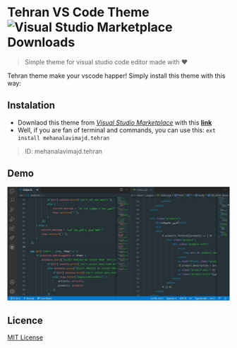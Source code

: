 # Tehran VS Code Theme ![Visual Studio Marketplace Downloads](https://img.shields.io/visual-studio-marketplace/d/mehanalavimajd.tehran?style=for-the-badge)
> Simple theme for visual studio code editor made with ❤️

Tehran theme make your vscode happer! Simply install this theme with this way:

## Instalation
- Downlaod this theme from [*Visual Studio Marketplace*](https://marketplace.visualstudio.com/) with this [**link**](https://marketplace.visualstudio.com/items?itemName=mehanalavimajd.tehran)
- Well, if you are fan of terminal and commands, you can use this: `ext install mehanalavimajd.tehran`

> ID: mehanalavimajd.tehran

## Demo
<p align="center">
  <img src="./assets/tehran.jpg" alt="Screenshot" width=800>
</p>

<!-- ## Support
*If you like my theme, Support me with your stars ⭐ or pay me with [**IdPay**](https://idpay.ir/)* -->

## Licence
[MIT License](./LICENCE)

<!-- ![image](./assets/tehran.jpg) -->

